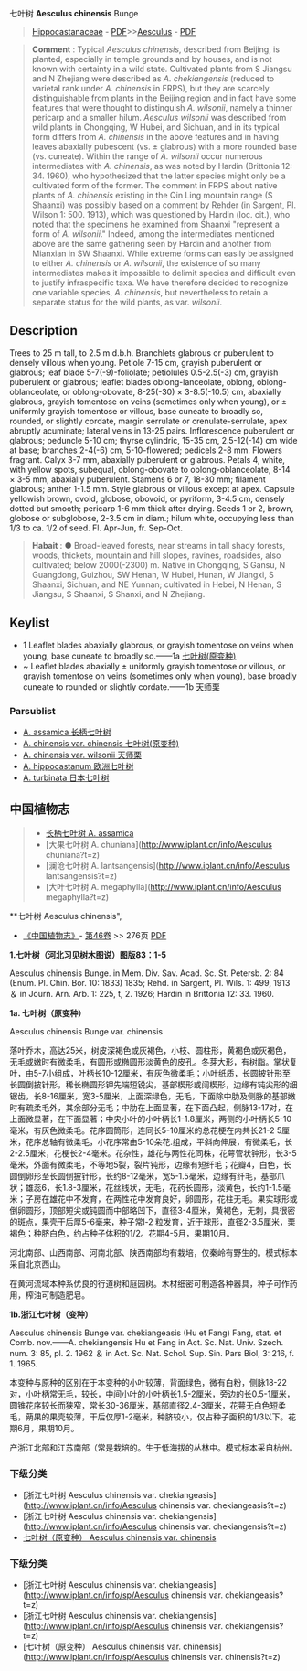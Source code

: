 七叶树 **Aesculus chinensis** Bunge

> [Hippocastanaceae](http://www.iplant.cn/info/Hippocastanaceae?t=foc) - [PDF](http://www.iplant.cn/foc/pdf/Hippocastanaceae.pdf)>>[Aesculus](Aesculus-七叶树属.md) - [PDF](http://www.iplant.cn/foc/pdf/Aesculus.pdf)


> **Comment** : 
> Typical *Aesculus chinensis*, described from Beijing, is planted, especially in temple grounds and by houses, and is not known with certainty in a wild state. Cultivated plants from S Jiangsu and N Zhejiang were described as *A. chekiangensis* (reduced to varietal rank under *A. chinensis* in FRPS), but they are scarcely distinguishable from plants in the Beijing region and in fact have some features that were thought to distinguish *A. wilsonii*, namely a thinner pericarp and a smaller hilum. *Aesculus wilsonii* was described from wild plants in Chongqing, W Hubei, and Sichuan, and in its typical form differs from *A. chinensis* in the above features and in having leaves abaxially pubescent (vs. ± glabrous) with a more rounded base (vs. cuneate). Within the range of *A. wilsonii* occur numerous intermediates with *A. chinensis*, as was noted by Hardin (Brittonia 12: 34. 1960), who hypothesized that the latter species might only be a cultivated form of the former. The comment in FRPS about native plants of *A. chinensis* existing in the Qin Ling mountain range (S Shaanxi) was possibly based on a comment by Rehder (in Sargent, Pl. Wilson 1: 500. 1913), which was questioned by Hardin (loc. cit.), who noted that the specimens he examined from Shaanxi \"represent a form of *A. wilsonii*.\" Indeed, among the intermediates mentioned above are the same gathering seen by Hardin and another from Mianxian in SW Shaanxi. While extreme forms can easily be assigned to either *A. chinensis* or *A. wilsonii*, the existence of so many intermediates makes it impossible to delimit species and difficult even to justify infraspecific taxa. We have therefore decided to recognize one variable species, *A. chinensis*, but nevertheless to retain a separate status for the wild plants, as var. *wilsonii*.

## Description

Trees to 25 m tall, to 2.5 m d.b.h. Branchlets glabrous or puberulent to densely villous when young. Petiole 7-15 cm, grayish puberulent or glabrous; leaf blade 5-7(-9)-foliolate; petiolules 0.5-2.5(-3) cm, grayish puberulent or glabrous; leaflet blades oblong-lanceolate, oblong, oblong-oblanceolate, or oblong-obovate, 8-25(-30) × 3-8.5(-10.5) cm, abaxially glabrous, grayish tomentose on veins (sometimes only when young), or ± uniformly grayish tomentose or villous, base cuneate to broadly so, rounded, or slightly cordate, margin serrulate or crenulate-serrulate, apex abruptly acuminate; lateral veins in 13-25 pairs. Inflorescence puberulent or glabrous; peduncle 5-10 cm; thyrse cylindric, 15-35 cm, 2.5-12(-14) cm wide at base; branches 2-4(-6) cm, 5-10-flowered; pedicels 2-8 mm. Flowers fragrant. Calyx 3-7 mm, abaxially puberulent or glabrous. Petals 4, white, with yellow spots, subequal, oblong-obovate to oblong-oblanceolate, 8-14 × 3-5 mm, abaxially puberulent. Stamens 6 or 7, 18-30 mm; filament glabrous; anther 1-1.5 mm. Style glabrous or villous except at apex. Capsule yellowish brown, ovoid, globose, obovoid, or pyriform, 3-4.5 cm, densely dotted but smooth; pericarp 1-6 mm thick after drying. Seeds 1 or 2, brown, globose or subglobose, 2-3.5 cm in diam.; hilum white, occupying less than 1/3 to ca. 1/2 of seed. Fl. Apr-Jun, fr. Sep-Oct.


> **Habait** : 
>●  Broad-leaved forests, near streams in tall shady forests, woods, thickets, mountain and hill slopes, ravines, roadsides, also cultivated; below 2000(-2300) m. Native in Chongqing, S Gansu, N Guangdong, Guizhou, SW Henan, W Hubei, Hunan, W Jiangxi, S Shaanxi, Sichuan, and NE Yunnan; cultivated in Hebei, N Henan, S Jiangsu, S Shaanxi, S Shanxi, and N Zhejiang.


## Keylist

* 1 Leaflet blades abaxially glabrous, or grayish tomentose on veins when young, base cuneate to broadly so.——1a [七叶树(原变种)](Aesculus-chinensis-var-chinensis-七叶树(原变种).md)
* ~ Leaflet blades abaxially ± uniformly grayish tomentose or villous, or grayish tomentose on veins (sometimes only when young), base broadly cuneate to rounded or slightly cordate.——1b [天师栗](Aesculus-chinensis-var-wilsonii-天师栗.md)



### Parsublist

* [A.  assamica  长柄七叶树](Aesculus-assamica-长柄七叶树.md)
* [A.  chinensis var. chinensis  七叶树(原变种)](Aesculus-chinensis-var-chinensis-七叶树(原变种).md)
* [A.  chinensis var. wilsonii  天师栗](Aesculus-chinensis-var-wilsonii-天师栗.md)
* [A.  hippocastanum  欧洲七叶树](Aesculus-hippocastanum-欧洲七叶树.md)
* [A.  turbinata  日本七叶树](Aesculus-turbinata-日本七叶树.md)


## 中国植物志

> * [长柄七叶树  A.  assamica](Aesculus-assamica-长柄七叶树.md)
> * [大果七叶树  A.  chuniana](http://www.iplant.cn/info/Aesculus chuniana?t=z)
> * [澜沧七叶树  A.  lantsangensis](http://www.iplant.cn/info/Aesculus lantsangensis?t=z)
> * [大叶七叶树  A.  megaphylla](http://www.iplant.cn/info/Aesculus megaphylla?t=z)


**七叶树 Aesculus chinensis",



* [《中国植物志》](http://www.iplant.cn/frps)- [第46卷](http://www.iplant.cn/frps/vol/46) >> 276页 [PDF](http://www.iplant.cn/frps/pdf/46/276.PDF)


**1.七叶树（河北习见树木图说）图版83：1-5**

Aesculus chinensis Bunge. in Mem. Div. Sav. Acad. Sc. St. Petersb. 2: 84 (Enum. Pl. Chin. Bor. 10: 1833) 1835; Rehd. in Sargent, Pl. Wils. 1: 499, 1913 ＆ in Journ. Arn. Arb. 1: 225, t, 2. 1926; Hardin in Brittonia 12: 33. 1960.

**1a. 七叶树（原变种）**

Aesculus chinensis Bunge var. chinensis

落叶乔木，高达25米，树皮深褐色或灰褐色，小枝、圆柱形，黄褐色或灰褐色，无毛或嫩时有微柔毛，有圆形或椭圆形淡黄色的皮孔。冬芽大形，有树脂。掌状复叶，由5-7小组成，叶柄长10-12厘米，有灰色微柔毛；小叶纸质，长圆披针形至长圆倒披针形，稀长椭圆形钾先端短锐尖，基部楔形或阔楔形，边缘有钝尖形的细锯齿，长8-16厘米，宽3-5厘米，上面深绿色，无毛，下面除中肋及侧脉的基部嫩时有疏柔毛外，其余部分无毛；中肋在上面显著，在下面凸起，侧脉13-17对，在上面微显著，在下面显著；中央小叶的小叶柄长1-1.8厘米，两侧的小叶柄长5-10毫米，有灰色微柔毛。花序圆筒形，连同长5-10厘米的总花梗在内共长21-2 5厘米，花序总轴有微柔毛，小花序常由5-10朵花.组成，平斜向伸展，有微柔毛，长2-2.5厘米，花梗长2-4毫米。花杂性，雄花与两性花同株，花萼管状钟形，长3-5毫米，外面有微柔毛，不等地5裂，裂片钝形，边缘有短纤毛；花瓣4，白色，长圆倒卵形至长圆倒披针形，长约8-12毫米，宽5-1.5毫米，边缘有纤毛，基部爪状；雄蕊6，长1.8-3厘米，花丝线状，无毛，花药长圆形，淡黄色，长约1-1.5毫米；子房在雄花中不发育，在两性花中发育良好，卵圆形，花柱无毛。果实球形或倒卵圆形，顶部短尖或钝圆而中部略凹下，直径3-4厘米，黄褐色，无刺，具很密的斑点，果壳干后厚5-6毫来，种子常l-2 粒发育，近于球形，直径2-3.5厘米，栗褐色；种脐白色，约占种子体积的1/2。花期4-5月，果期10月。

河北南部、山西南部、河南北部、陕西南部均有栽培，仅秦岭有野生的。模式标本采自北京西山。

在黄河流域本种系优良的行道树和庭园树。木材细密可制造各种器具，种子可作药用，榨油可制造肥皂。

**1b.浙江七叶树（变种）**

Aesculus chinensis Bunge var. chekiangeasis (Hu et Fang) Fang, stat. et Comb. nov.——A. chekiangensis Hu et Fang in Act. Sc. Nat. Univ. Szech. num. 3: 85, pl. 2. 1962 ＆ in Act. Sc. Nat. Schol. Sup. Sin. Pars Biol, 3: 216, f. 1. 1965.

本变种与原种的区别在于本变种的小叶较薄，背面绿色，微有白粉，侧脉18-22对，小叶柄常无毛，较长，中间小叶的小叶柄长1.5-2厘米，旁边的长0.5-1厘米，圆锥花序较长而狭窄，常长30-36厘米，基部直径2.4-3厘米，花萼无白色短柔毛，蒴果的果壳较薄，干后仅厚1-2毫米，种脐较小，仅占种子面积的1/3以下。花期6月，果期10月。

产浙江北部和江苏南部（常是栽培的。生于低海拔的丛林中。模式标本采自杭州。

### 下级分类
* [浙江七叶树  Aesculus chinensis var. chekiangeasis](http://www.iplant.cn/info/Aesculus chinensis var. chekiangeasis?t=z)
* [浙江七叶树  Aesculus chinensis var. chekiangensis](http://www.iplant.cn/info/Aesculus chinensis var. chekiangensis?t=z)
* [七叶树（原变种）  Aesculus chinensis var. chinensis](Aesculus-chinensis-var-chinensis-七叶树(原变种).md)

### 下级分类
* [浙江七叶树  Aesculus chinensis var. chekiangeasis](http://www.iplant.cn/info/sp/Aesculus chinensis var. chekiangeasis?t=z)
* [浙江七叶树  Aesculus chinensis var. chekiangensis](http://www.iplant.cn/info/sp/Aesculus chinensis var. chekiangensis?t=z)
* [七叶树（原变种）  Aesculus chinensis var. chinensis](http://www.iplant.cn/info/sp/Aesculus chinensis var. chinensis?t=z)
